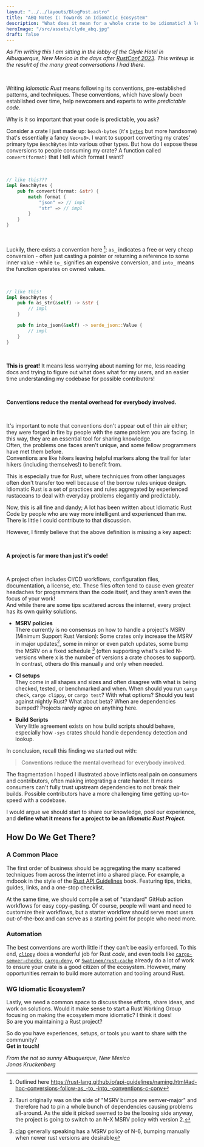 ```yaml
---
layout: "../../layouts/BlogPost.astro"
title: "ABQ Notes I: Towards an Idiomatic Ecosystem"
description: "What does it mean for a whole crate to be idiomatic? A letter to the Rust community."
heroImage: "/src/assets/clyde_abq.jpg"
draft: false
---
```


_As I'm writing this I am sitting in the lobby of the Clyde Hotel in Albuquerque, New Mexico in the days after [RustConf 2023](https://rustconf.com). This writeup is the resulrt of the many great conversations I had there._

<br />

Writing *Idiomatic Rust* means following its conventions, pre-established patterns, and techniques. These conventions, which have slowly been established over time, help newcomers and experts to write *predictable code*.

Why is it so important that your code is predictable, you ask?

Consider a crate I just made up: `beach-bytes` (it's [`bytes`](https://crates.io/bytes) but more handsome) that's essentially a fancy `Vec<u8>`. I want to support converting my crates' primary type `BeachBytes` into various other types.
But how do I expose these conversions to people consuming my crate? A function called `convert(format)` that I tell which format I want?

<br />

```rust
// like this???
impl BeachBytes {
    pub fn convert(format: &str) {
        match format {
            "json" => // impl
            "str" => // impl
        }
    }
}
```

<br />

Luckily, there exists a convention here [^1]: `as_` indicates a free or very cheap conversion - often just casting a pointer or returning a reference to some inner value - while `to_` signifies an expensive conversion, and `into_` means the function operates on owned values.

<br />

```rust
// like this!
impl BeachBytes {
    pub fn as_str(&self) -> &str {
        // impl
    }

    pub fn into_json(&self) -> serde_json::Value {
        // impl
    }
}
```

<br />

**This is great!** It means less worrying about naming for me, less reading docs and trying to figure out what does what for my users, and an easier time understanding my codebase for possible contributors!

<br />

**Conventions reduce the mental overhead for everybody involved.**

<br />

It's important to note that conventions don't appear out of thin air either; they were forged in fire by people with the same problem you are facing.
In this way, they are an essential tool for sharing knowledge. <br />
Often, the problems one faces aren't unique, and some fellow programmers have met them before. <br />
Conventions are like hikers leaving helpful markers along the trail for later hikers (including themselves!) to benefit from.

This is especially true for Rust, where techniques from other languages often don't transfer too well because of the borrow rules unique design. Idiomatic Rust is a set of practices and rules aggregated by experienced rustaceans to deal with everyday problems elegantly and predictably.

Now, this is all fine and dandy; A lot has been written about Idiomatic Rust Code by people who are way more intelligent and experienced than me. There is little I could contribute to that discussion.

However, I firmly believe that the above definition is missing a key aspect:

<br />

**A project is far more than just it's code!**

<br />

A project often includes CI/CD workflows, configuration files, documentation, a license, etc. These files often tend to cause even greater headaches for programmers than the code itself, and they aren't even the focus of your work! <br/>
And while there are some tips scattered across the internet, every project has its own quirky solutions.

- **MSRV policies** <br />
There currently is no consensus on how to handle a project's MSRV (Minimum Support Rust Version): Some crates only increase the MSRV in major updates[^3], some in minor or even patch updates, some bump the MSRV on a fixed schedule [^5] (often supporting what's called N-<x> versions where x is the number of versions a crate chooses to support). In contrast, others do this manually and only when needed.

- **CI setups** <br />
They come in all shapes and sizes and often disagree with what is being checked, tested, or benchmarked and when. When should you run `cargo check`, `cargo clippy`, or `cargo test`? With what options? Should you test against nightly Rust? What about beta? When are dependencies bumped?
Projects rarely agree on anything here.

- **Build Scripts** <br />
Very little agreement exists on how build scripts should behave, especially how `-sys` crates should handle dependency detection and lookup.

In conclusion, recall this finding we started out with:

> Conventions reduce the mental overhead for everybody involved.

The fragmentation I hoped I illustrated above inflicts real pain on consumers and contributors, often making integrating a crate harder.
It means consumers can't fully trust upstream dependencies to not break their builds. Possible contributors have a more challenging time getting up-to-speed with a codebase.

I would argue we should start to share our knowledge, pool our experience, and **define what it means for a project to be an _Idiomatic Rust Project._**

## How Do We Get There?

### A Common Place

The first order of business should be aggregating the many scattered techniques from across the internet into a shared place. For example, a mdbook in the style of the [Rust API Guidelines](https://rust-lang.github.io/api-guidelines/`) book. Featuring tips, tricks, guides, links, and a one-stop checklist.

At the same time, we should compile a set of "standard" GitHub action workflows for easy copy-pasting. Of course, people will want and need to customize their workflows, but a starter workflow should serve most users out-of-the-box and can serve as a starting point for people who need more.

### Automation

The best conventions are worth little if they can't be easily enforced. To this end, [`clippy`](https://github.com/rust-lang/rust-clippy) does a wonderful job for Rust *code*, and even tools like [`cargo-semver-checks`](https://github.com/obi1kenobi/cargo-semver-checks), [`cargo-deny`](https://github.com/EmbarkStudios/cargo-deny), or [`Swatinem/rust-cache`](https://github.com/Swatinem/rust-cache) already do a lot of work to ensure your crate is a good citizen of the ecosystem.
However, many opportunities remain to build more automation and tooling around Rust.

### WG Idiomatic Ecosystem?

Lastly, we need a common space to discuss these efforts, share ideas, and work on solutions. Would it make sense to start a Rust Working Group focusing on making the ecosystem more idiomatic? I think it does! <br />
So are you maintaining a Rust project?


So do you have experiences, setups, or tools you want to share with the community? <br />
**Get in touch!**

_From the not so sunny Albuquerque, New Mexico_ <br />
_Jonas Kruckenberg_

[^1]: Outlined here https://rust-lang.github.io/api-guidelines/naming.html#ad-hoc-conversions-follow-as_-to_-into_-conventions-c-conv
[^3]: Tauri originally was on the side of "MSRV bumps are semver-major" and therefore had to pin a whole bunch of dependencies causing problems all-around. As the side it picked seemed to be the loosing side anyway, the project is going to switch to an N-X MSRV policy with version 2.
[^5]: [clap](https://github.com/clap-rs/clap) generally speaking has a MSRV policy of N-6, bumping manually when newer rust versions are desirable
